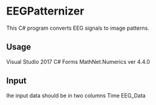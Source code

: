 # EEGPatternizer
This C# program converts EEG signals to image patterns. 

## Usage
Visual Studio 2017
C# Forms
MathNet.Numerics ver 4.4.0
## Input
Ihe input data should be in two columns
Time EEG_Data

